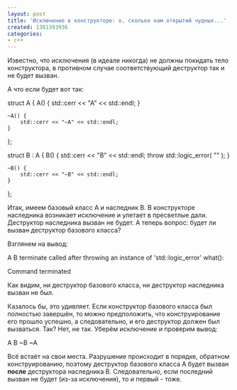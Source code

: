 ```yaml
---
layout: post
title: 'Исключение в конструкторе: о, сколько нам открытий чудных...'
created: 1381393936
categories:
- c++
---
```

Известно, что исключения (в идеале никогда) не должны покидать тело конструктора, в противном случае соответствующий деструктор так и не будет вызван. 

А что если будет вот так:

<cpp>
struct A {
    A() {
        std::cerr << "A" << std::endl; 
    }
    
    ~A() { 
        std::cerr << "~A" << std::endl; 
    }
};

struct B : A {
    B() { 
        std::cerr << "B" << std::endl;
        throw std::logic_error( "" );
    }
    
    ~B() { 
        std::cerr << "~B" << std::endl; 
    }
};
</cpp>

Итак, имеем базовый класс A и наследник B. В конструкторе наследника возникает исключение и улетает в пресветлые дали. Деструктор наследника вызван не будет. А теперь вопрос: будет ли вызван деструктор базового класса?

Взглянем на вывод:

<bash>
A
B
terminate called after throwing an instance of 'std::logic_error'
  what():

Command terminated
</bash>

Как видим, ни деструктор базового класса, ни деструктор наследника вызван не был.

Казалось бы, это удивляет. Если конструктор базового класса был полностью завершён, то можно предположить, что конструирование его прошло успешно, а следовательно, и его деструктор должен был вызваться. Так? Нет, не так. Уберём исключение и проверим вывод:

<bash>
A
B
~B
~A
</bash>

Всё встаёт на свои места. Разрушение происходит в порядке, обратном конструированию, поэтому деструктор базового класса A будет вызван <strong>после</strong> деструктора наследника B. Следовательно, если последний вызван не будет (из-за исключения), то и первый - тоже.
